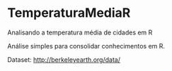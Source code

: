 # TemperaturaMediaR
Analisando a temperatura média de cidades em R

Análise simples para consolidar conhecimentos em R.

Dataset: http://berkeleyearth.org/data/
